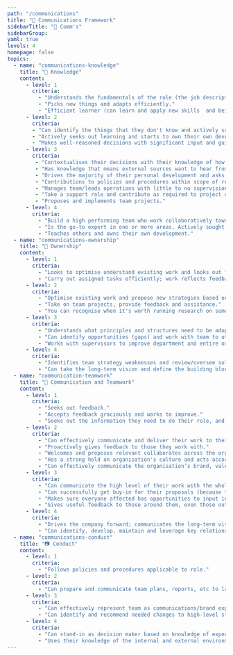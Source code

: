 ```yaml
---
path: "/communications"
title: "📡 Communications Framework"
sidebarTitle: "📡 Comm's"
sidebarGroup:
yaml: true
levels: 4
homepage: false
topics:
  - name: "communications-knowledge"
    title: "🧠 Knowledge"
    content:
      - level: 1
        criteria:
          - "Understands the fundamentals of the role (the job description) and can apply knowledge."
          - "Picks new things and adapts efficiently."
          - "Efficient learner (can learn and apply new skills  and being developed by others."
      - level: 2
        criteria:
        - "Can identify the things that they don't know and actively source knowledge."
        - "Actively seeks out learning and starts to own their own development."
        - "Makes well-reasoned decisions with significant input and guidance from others."
      - level: 3
        criteria:
         - "Contextualises their decisions with their knowledge of how other teams operate."
         - "Has knowledge that means external sources want to hear from them, independent of organisation's success."
         - "Drives the majority of their personal development and asks for feedback and input at the right time."
         - "Contributions to policies and procedures within scope of responsibility are evident."
         - "Manages team/leads operations with little to no supervision."
         - "Take a support role and contribute as required to project development and management."
         - "Proposes and implements team projects."
      - level: 4
        criteria:
          - "Build a high performing team who work collaboratively towards achieving predetermined goals"
          - "Is the go-to expert in one or more areas. Actively sought out by others for input and guidance on their area."
          - "Teaches others and owns their own development."
  - name: "communications-ownership"
    title: "💼 Ownership"
    content:
      - level: 1
        criteria:
          - "Looks to optimise understand existing work and looks out for how to improve."
          - "Carry out assigned tasks efficiently; work reflects feedback."
      - level: 2
        criteria:
          - "Optimise existing work and propose new strategies based on knowledge."
          - "Take on team projects, provide feedback and assistance."
          - "You can recognise when it's worth running research on something and when it isn't."
      - level: 3
        criteria:
          - "Understands what principles and structures need to be adopted in specific situations."
          - "Can identify opportunities (gaps) and work with team to utilise opportunities."
          - "Works with supervisors to improve department and entire organisation's development."
      - level: 4
        criteria:
          - "Identifies team strategy weaknesses and review/oversee solutions implementation."
          - "Can take the long-term vision and define the building blocks needed to get there."
  - name: "communication-teamwork"
    title: "📶 Communication and Teamwork"
    content:
      - level: 1
        criteria:
          - "Seeks out feedback."
          - "Accepts feedback graciously and works to improve."
          - "Seeks out the information they need to do their role, and communicates what they're doing with the people affected."
      - level: 2
        criteria:
          - "Can effectively communicate and deliver their work to their team and others."
          - "Proactively gives feedback to those they work with."
          - "Welcomes and proposes relevant collaborates across the organisation."
          - "Has a strong hold on organisation's culture and acts accordingly."
          - "Can effectively communicate the organisation’s brand, values and vision."
      - level: 3
        criteria:
          - "Can communicate the high level of their work with the whole company."
          - "Can successfully get buy-in for their proposals (because they understand brand mission)."
          - "Makes sure everyone affected has opportunities to input into relevant decisions."
          - "Gives useful feedback to those around them, even those outside their team."
      - level: 4
        criteria:
          - "Drives the company forward; communicates the long-term vision."
          - "Can identify, develop, maintain and leverage key relationships."
  - name: "communications-conduct"
    title: "📷 Conduct"
    content:
      - level: 1
        criteria:
          - "Follows policies and procedures applicable to role."
      - level: 2
        criteria:
          - "Can prepare and communicate team plans, reports, etc to larger organisation and stakeholders within organisation's regulations."
      - level: 3
        criteria:
          - "Can effectively represent team as communications/brand expert within and outside work."
          - "Can identify and recommend needed changes to high-level staff (based on knowledge or organisation)."
      - level: 4
        criteria:
          - "Can stand-in as decision maker based on knowledge of expectations and policies."
          - "Uses their knowledge of the internal and external environment to develop strategy and internal policy. Applies creative analysis and spots ways to fix things that aren't working."
---
```

